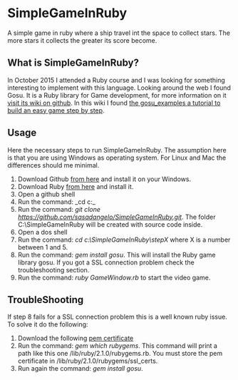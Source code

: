 # SimpleGameInRuby

A simple game in ruby where a ship travel int the space to collect stars. The more stars it collects the greater its score become.

## What is SimpleGameInRuby?

In October 2015 I attended a Ruby course and I was looking for something interesting to implement with this language. Looking around 
the web I found Gosu. It is a Ruby library for Game development, for more information on it [visit its wiki on github](https://github.com/gosu/gosu/wiki).
In this wiki I found [the gosu_examples a tutorial to build an easy game step by step](https://github.com/gosu/gosu/wiki/Ruby-Tutorial).

## Usage

Here the necessary steps to run SimpleGameInRuby. The assumption here is that you are using Windows as operating system. For Linux and Mac the differences should me minimal.

1. Download Github [from here](https://desktop.github.com/) and install it on your Windows.
2. Download Ruby [from here](http://railsinstaller.org/en) and install it.
3. Open a github shell
4. Run the command: _cd c:\_
5. Run the command: _git clone https://github.com/sasadangelo/SimpleGameInRuby.git_. The folder C:\SimpleGameInRuby will be created with source code inside.
6. Open a dos shell
7. Run the command: _cd c:\SimpleGameInRuby\stepX_ where X is a number between 1 and 5. 
8. Run the command: _gem install gosu_. This will install the Ruby game library gosu. If you got a SSL connection problem check the troubleshooting section.
9. Run the command: _ruby GameWindow.rb_ to start the video game.

## TroubleShooting

If step 8 fails for a SSL connection problem this is a well known ruby issue. To solve it do the following:

1. Download the following [pem certificate](https://raw.githubusercontent.com/rubygems/rubygems/master/lib/rubygems/ssl_certs/AddTrustExternalCARoot-2048.pem)
2. Run the command: _gem which rubygems_. This command will print a path like this one <ruby install directory>/lib/ruby/2.1.0/rubygems.rb. You must store the pem certificate in <ruby install directory>/lib/ruby/2.1.0/rubygems/ssl_certs.
3. Run again the command: _gem install gosu_.
